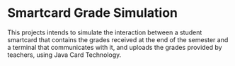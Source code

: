 # Smartcard Grade Simulation

This projects intends to simulate the interaction between a student smartcard that contains the grades received at the end of the semester and a terminal that communicates with it, and uploads the grades provided by teachers, using Java Card Technology.
